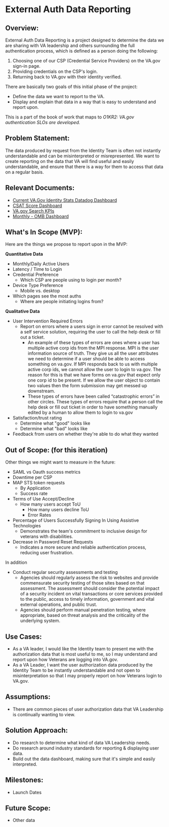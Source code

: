 # External Auth Data Reporting

## Overview: 
External Auth Data Reporting is a project designed to determine the data we are sharing with VA leadership and others surrounding the full authentication process, which is defined as a person doing the following: 
1. Choosing one of our CSP (Credential Service Providers) on the VA.gov sign-in page.
2. Providing credentials on the CSP's login.
3. Returning back to VA.gov with their identity verified.

There are basically two goals of this initial phase of the project:

- Define the data we want to report to the VA.
- Display and explain that data in a way that is easy to understand and report upon.

This is a part of the book of work that maps to _O1KR2: VA.gov authentication SLOs are developed._

## Problem Statement: 
The data produced by request from the Identity Team is often not instantly understandable and can be misinterpreted or misrepresented.  We want to create reporting on the data that VA will find useful and easily understandable, and ensure that there is a way for them to access that data on a regular basis.

## Relevant Documents: 
- [Current VA.Gov Identity Stats Datadog Dashboard](https://vagov.ddog-gov.com/dashboard/e3q-6kp-9r4/vagov-identity-stats-public?fromUser=false&refresh_mode=sliding&view=spans&from_ts=1710610618968&to_ts=1713202618968&live=true)
- [CSAT Score Dashboard](https://va-gov.domo.com/page/1545882322)
- [VA.gov Search KPIs](https://va-gov.domo.com/page/1964748112)
- [Monthly - OMB Dashboard](https://va-gov.domo.com/page/1587068891)



## What's In Scope (MVP): 
Here are the things we propose to report upon in the MVP:

**Quantitative Data**
- Monthly/Daily Active Users
- Latency / Time to Login
- Credential Preference
   - Which CSP are people using to login per month?
- Device Type Preference
   - Mobile vs. desktop
- Which pages see the most auths
   - Where are people initiating logins from?

**Qualitative Data**
- User Intervention Required Errors
   - Report on errors where a users sign in error cannot be resolved with a self service solution, requiring the user to call the help desk or fill out a ticket.
     - An example of these types of errors are ones where a user has multiple active corp ids from the MPI response. MPI is the user information source of truth. They give us all the user attributes we need to determine if a user should be able to access something on va.gov. If MPI responds back to us with multiple active corp ids, we cannot allow the user to login to va.gov. The reason for this is that we have forms on va.gov that expect only one corp id to be present. If we allow the user object to contain two values then the form submission may get messed up downstream.
     - These types of errors have been called “catastrophic errors” in other circles. These types of errors require that a person call the help desk or fill out ticket in order to have something manually edited by a human to allow them to login to va.gov
- Satisfaction/trust rating
  - Determine what "good" looks like
  - Determine what "bad" looks like
- Feedback from users on whether they're able to do what they wanted

## Out of Scope: (for this iteration)
Other things we might want to measure in the future:

- SAML vs Oauth success metrics
- Downtime per CSP
- MAP STS token requests
  - By Application
  - Success rate
- Terms of Use Accept/Decline
  - How many users accept ToU
    - How many users decline ToU
    - Error Rates
- Percentage of Users Successfully Signing In Using Assistive Technologies
  - Demonstrates the team's commitment to inclusive design for veterans with disabilities.
- Decrease in Password Reset Requests
  - Indicates a more secure and reliable authentication process, reducing user frustration.

In addition
- Conduct regular security assessments and testing
  - Agencies should regularly assess the risk to websites and provide commensurate security testing of those sites based on that assessment. The assessment should consider the potential impact of a security incident on vital transactions or core services provided to the public, access to timely information, government and vital external operations, and public trust. 
  - Agencies should perform manual penetration testing, where appropriate, based on threat analysis and the criticality of the underlying system.

## Use Cases:
* As a VA leader, I would like the Identity team to present me with the authorization data that is most useful to me, so I may understand and report upon how Veterans are logging into VA.gov.
* As a VA Leader, I want the user authorization data produced by the Identity Team to be instantly understandable and not open to misinterpretation so that I may properly report on how Veterans login to VA.gov.


## Assumptions:
* There are common pieces of user authorization data that VA Leadership is continually wanting to view.

## Solution Approach: 
* Do research to determine what kind of data VA Leadership needs.
* Do research around industry standards for reporting & displaying user data.
* Build out the data dashboard, making sure that it's simple and easily interpreted.

  



## Milestones:
* Launch Dates


## Future Scope:
* Other data

